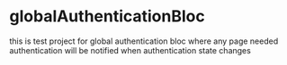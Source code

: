 # globalAuthenticationBloc
this is test project for global authentication bloc where any page needed authentication  will be notified when authentication state changes
